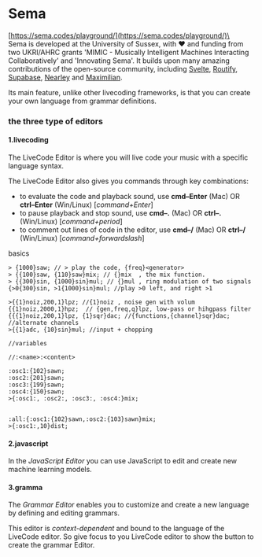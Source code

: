 # Sema

[https://sema.codes/playground/](https://sema.codes/playground/)\
\
Sema is developed at the University of Sussex, with ❤️ and funding from two UKRI/AHRC grants 'MIMIC - Musically Intelligent Machines Interacting Collaboratively' and 'Innovating Sema'. It builds upon many amazing contributions of the open-source community, including [Svelte](https://svelte.dev), [Routify](https://routify.dev), [Supabase](https://supabase.com), [Nearley](https://nearley.js.org) and [Maximilian](https://github.com/micknoise/Maximilian).

Its main feature, unlike other livecoding frameworks, is that you can create your own language from grammar definitions.

### the three type of editors

#### 1.livecoding

The LiveCode Editor is where you will live code your music with a specific language syntax.

The LiveCode Editor also gives you commands through key combinations:

* to evaluate the code and playback sound, use **cmd–Enter** (Mac) OR **ctrl–Enter** (Win/Linux) \[_command+Enter_]
* to pause playback and stop sound, use **cmd–.** (Mac) OR **ctrl–.** (Win/Linux) \[_command+period_]
* to comment out lines of code in the editor, use **cmd–/** (Mac) OR **ctrl–/** (Win/Linux) \[_command+forwardslash_]

basics

```
> {1000}saw; // > play the code, {freq}<generator> 
> {{100}saw, {110}saw}mix; // {}mix  , the mix function.
> {{300}sin, {1000}sin}mul; // {}mul , ring modulation of two signals
{>0{300}sin, >1{1000}sin}mul; //play >0 left, and right >1

>{{1}noiz,200,1}lpz; //{1}noiz , noise gen with volum
{{1}noiz,2000,1}hpz;  // {gen,freq,q}lpz, low-pass or hihgpass filter
{{{1}noiz,200,1}lpz, {1}sqr}dac; //{functions,{channel}sqr}dac; //alternate channels
>{{1}adc, {10}sin}mul; //input + chopping

```

```
//variables

//:<name>:<content>

:osc1:{102}sawn;
:osc2:{201}sawn;
:osc3:{199}sawn;
:osc4:{150}sawn;
>{:osc1:, :osc2:, :osc3:, :osc4:}mix;


:all:{:osc1:{102}sawn,:osc2:{103}sawn}mix;
>{:osc1:,10}dist;

```

#### 2.javascript

In the _JavaScript Editor_ you can use JavaScript to edit and create new machine learning models.



#### 3.gramma

The _Grammar Editor_ enables you to customize and create a new language by defining and editing grammars.

This editor is _context-dependent_ and bound to the language of the LiveCode editor. So give focus to you LiveCode editor to show the button to create the grammar Editor.
